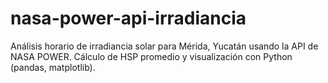# nasa-power-api-irradiancia
Análisis horario de irradiancia solar para Mérida, Yucatán usando la API de NASA POWER. Cálculo de HSP promedio y visualización con Python (pandas, matplotlib).
